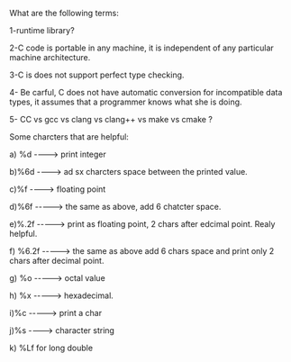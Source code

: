 What are the following terms:

1-runtime library? 


2-C code is portable in any machine, it is independent of any particular machine architecture.


3-C is does not support perfect type checking.


4- Be carful, C does not have automatic conversion for incompatible data types, it assumes that a programmer knows what she is doing.


5- CC vs gcc vs clang vs clang++ vs make vs cmake ? 


Some charcters that are helpful:


a) %d ----> print integer


b)%6d ----> ad sx charcters space between the printed value.


c)%f ----> floating point


d)%6f -----> the same as above, add 6 chatcter space.


e)%.2f  -----> print as floating point, 2 chars after edcimal point. Realy helpful.


f) %6.2f -----> the same as above add 6 chars space and print only 2 chars after decimal point. 


g) %o -----> octal value


h) %x -----> hexadecimal.


i)%c -----> print a char


j)%s ----> character string


k) %Lf for long double



